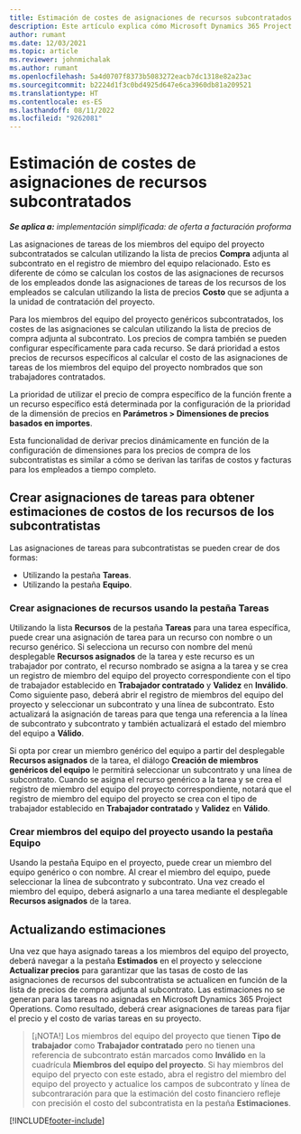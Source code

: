 ```yaml
---
title: Estimación de costes de asignaciones de recursos subcontratados
description: Este artículo explica cómo Microsoft Dynamics 365 Project Operations calcula la estimación de costos de las asignaciones de recursos subcontratados.
author: rumant
ms.date: 12/03/2021
ms.topic: article
ms.reviewer: johnmichalak
ms.author: rumant
ms.openlocfilehash: 5a4d0707f8373b5083272eacb7dc1318e82a23ac
ms.sourcegitcommit: b2224d1f3c0bd4925d647e6ca3960db81a209521
ms.translationtype: HT
ms.contentlocale: es-ES
ms.lasthandoff: 08/11/2022
ms.locfileid: "9262081"
---
```

# <a name="cost-estimation-of-subcontracted-resource-assignments"></a>Estimación de costes de asignaciones de recursos subcontratados

_**Se aplica a:** implementación simplificada: de oferta a facturación proforma_

Las asignaciones de tareas de los miembros del equipo del proyecto subcontratados se calculan utilizando la lista de precios **Compra** adjunta al subcontrato en el registro de miembro del equipo relacionado. Esto es diferente de cómo se calculan los costos de las asignaciones de recursos de los empleados donde las asignaciones de tareas de los recursos de los empleados se calculan utilizando la lista de precios **Costo** que se adjunta a la unidad de contratación del proyecto. 

Para los miembros del equipo del proyecto genéricos subcontratados, los costes de las asignaciones se calculan utilizando la lista de precios de compra adjunta al subcontrato. Los precios de compra también se pueden configurar específicamente para cada recurso. Se dará prioridad a estos precios de recursos específicos al calcular el costo de las asignaciones de tareas de los miembros del equipo del proyecto nombrados que son trabajadores contratados. 

La prioridad de utilizar el precio de compra específico de la función frente a un recurso específico está determinada por la configuración de la prioridad de la dimensión de precios en **Parámetros > Dimensiones de precios basados en importes**.

Esta funcionalidad de derivar precios dinámicamente en función de la configuración de dimensiones para los precios de compra de los subcontratistas es similar a cómo se derivan las tarifas de costos y facturas para los empleados a tiempo completo. 

## <a name="creating-task-assignments-for-getting-cost-estimates-of-subcontractor-resources"></a>Crear asignaciones de tareas para obtener estimaciones de costos de los recursos de los subcontratistas

Las asignaciones de tareas para subcontratistas se pueden crear de dos formas: 
- Utilizando la pestaña **Tareas**.
- Utilizando la pestaña **Equipo**.

### <a name="creating-resources-assignments-using-the-tasks-tab"></a>Crear asignaciones de recursos usando la pestaña Tareas
Utilizando la lista **Recursos** de la pestaña **Tareas** para una tarea específica, puede crear una asignación de tarea para un recurso con nombre o un recurso genérico. Si selecciona un recurso con nombre del menú desplegable **Recursos asignados** de la tarea y este recurso es un trabajador por contrato, el recurso nombrado se asigna a la tarea y se crea un registro de miembro del equipo del proyecto correspondiente con el tipo de trabajador establecido en **Trabajador contratado** y **Validez** en **Inválido**. Como siguiente paso, deberá abrir el registro de miembros del equipo del proyecto y seleccionar un subcontrato y una línea de subcontrato. Esto actualizará la asignación de tareas para que tenga una referencia a la línea de subcontrato y subcontrato y también actualizará el estado del miembro del equipo a **Válido**.

Si opta por crear un miembro genérico del equipo a partir del desplegable **Recursos asignados** de la tarea, el diálogo **Creación de miembros genéricos del equipo** le permitirá seleccionar un subcontrato y una línea de subcontrato. Cuando se asigna el recurso genérico a la tarea y se crea el registro de miembro del equipo del proyecto correspondiente, notará que el registro de miembro del equipo del proyecto se crea con el tipo de trabajador establecido en **Trabajador contratado** y **Validez** en **Válido**.

### <a name="creating-project-team-members-using-the-team-tab"></a>Crear miembros del equipo del proyecto usando la pestaña Equipo
Usando la pestaña Equipo en el proyecto, puede crear un miembro del equipo genérico o con nombre. Al crear el miembro del equipo, puede seleccionar la línea de subcontrato y subcontrato. Una vez creado el miembro del equipo, deberá asignarlo a una tarea mediante el desplegable **Recursos asignados** de la tarea. 

## <a name="updating-estimates"></a>Actualizando estimaciones
Una vez que haya asignado tareas a los miembros del equipo del proyecto, deberá navegar a la pestaña **Estimados** en el proyecto y seleccione **Actualizar precios** para garantizar que las tasas de costo de las asignaciones de recursos del subcontratista se actualicen en función de la lista de precios de compra adjunta al subcontrato. Las estimaciones no se generan para las tareas no asignadas en Microsoft Dynamics 365 Project Operations. Como resultado, deberá crear asignaciones de tareas para fijar el precio y el costo de varias tareas en su proyecto. 

> [¡NOTA!] Los miembros del equipo del proyecto que tienen **Tipo de trabajador** como **Trabajador contratado** pero no tienen una referencia de subcontrato están marcados como **Inválido** en la cuadrícula **Miembros del equipo del proyecto**. Si hay miembros del equipo del pryecto con este estado, abra el registro del miembro del equipo del proyecto y actualice los campos de subcontrato y línea de subcontraración para que la estimación del costo financiero refleje con precisión el costo del subcontratista en la pestaña **Estimaciones**. 


[!INCLUDE[footer-include](../../includes/footer-banner.md)]
